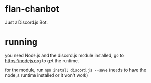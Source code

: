 # flan-chanbot
Just a Discord.js Bot.

# running

you need Node.js and the discord.js module installed, go to https://nodejs.org to get the runtime.

for the module, run ``npm install discord.js --save`` (needs to have the node.js runtime installed or it won't work)


